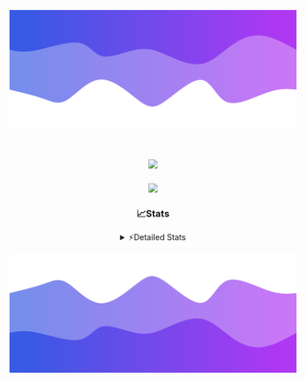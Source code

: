 ![Header](./header.png)
<div align="center">

<h1 align="center">
  <a href="https://git.io/typing-svg">
    <img src="https://readme-typing-svg.herokuapp.com/?lines=Hello,+There!+%F0%9F%91%8B;This+is+chicho.;Owner+on+Ocean;&center=true&size=25">
  </a>
</h1>
  
<p align="center">
  <img src="https://lanyard.cnrad.dev/api/852683595378196480" />
</p>

### 📈Stats
<details>
    <summary> ⚡Detailed Stats</summary>
    <br/>

<!--START_SECTION:waka-->
![Code Time](http://img.shields.io/badge/Code%20Time-788%20hrs%2012%20mins-blue)

![Profile Views](http://img.shields.io/badge/Profile%20Views-2-blue)

**🐱 My GitHub Data** 

> 📦 78.5 kB Used in GitHub's Storage 
 > 
> 🏆 29 Contributions in the Year 2024
 > 
> 🚫 Not Opted to Hire
 > 
> 📜 15 Public Repositories 
 > 
> 🔑 9 Private Repositories 
 > 
**I'm a Night 🦉** 

```text
🌞 Morning                22 commits          █░░░░░░░░░░░░░░░░░░░░░░░░   05.43 % 
🌆 Daytime                58 commits          ████░░░░░░░░░░░░░░░░░░░░░   14.32 % 
🌃 Evening                177 commits         ███████████░░░░░░░░░░░░░░   43.70 % 
🌙 Night                  148 commits         █████████░░░░░░░░░░░░░░░░   36.54 % 
```
📅 **I'm Most Productive on Tuesday** 

```text
Monday                   24 commits          █░░░░░░░░░░░░░░░░░░░░░░░░   05.93 % 
Tuesday                  108 commits         ███████░░░░░░░░░░░░░░░░░░   26.67 % 
Wednesday                83 commits          █████░░░░░░░░░░░░░░░░░░░░   20.49 % 
Thursday                 57 commits          ████░░░░░░░░░░░░░░░░░░░░░   14.07 % 
Friday                   46 commits          ███░░░░░░░░░░░░░░░░░░░░░░   11.36 % 
Saturday                 34 commits          ██░░░░░░░░░░░░░░░░░░░░░░░   08.40 % 
Sunday                   53 commits          ███░░░░░░░░░░░░░░░░░░░░░░   13.09 % 
```


📊 **This Week I Spent My Time On** 

```text
🕑︎ Time Zone: America/Argentina/Buenos_Aires

💬 Programming Languages: 
TypeScript               5 hrs 11 mins       ███████████░░░░░░░░░░░░░░   44.04 % 
Astro                    4 hrs 5 mins        █████████░░░░░░░░░░░░░░░░   34.61 % 
JSON                     59 mins             ██░░░░░░░░░░░░░░░░░░░░░░░   08.45 % 
JavaScript               54 mins             ██░░░░░░░░░░░░░░░░░░░░░░░   07.68 % 
YAML                     14 mins             █░░░░░░░░░░░░░░░░░░░░░░░░   02.03 % 

🔥 Editors: 
VS Code                  11 hrs 48 mins      █████████████████████████   100.00 % 

🐱‍💻 Projects: 
amparar                  5 hrs 57 mins       █████████████░░░░░░░░░░░░   50.53 % 
testa                    3 hrs 49 mins       ████████░░░░░░░░░░░░░░░░░   32.43 % 
ampararweb               1 hr 39 mins        ████░░░░░░░░░░░░░░░░░░░░░   14.05 % 
Unknown Project          19 mins             █░░░░░░░░░░░░░░░░░░░░░░░░   02.70 % 
esland-web-8eada88e1aefc42 mins              ░░░░░░░░░░░░░░░░░░░░░░░░░   00.29 % 

💻 Operating System: 
Windows                  11 hrs 48 mins      █████████████████████████   100.00 % 
```

**I Mostly Code in JavaScript** 

```text
JavaScript               8 repos             ██████░░░░░░░░░░░░░░░░░░░   25.00 % 
HTML                     7 repos             █████░░░░░░░░░░░░░░░░░░░░   21.88 % 
TypeScript               2 repos             ██░░░░░░░░░░░░░░░░░░░░░░░   06.25 % 
C#                       2 repos             ██░░░░░░░░░░░░░░░░░░░░░░░   06.25 % 
SCSS                     1 repo              █░░░░░░░░░░░░░░░░░░░░░░░░   03.12 % 
```




 Last Updated on 27/07/2024 23:14:58 UTC
<!--END_SECTION:waka-->
</details>

![Footer](./footer.png)
